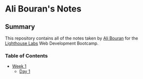 # Ali Bouran's Notes

## Summary
This repository contains all of the notes taken by [Ali Bouran](https://github.com/ahbouran) for the [Lighthouse Labs](https://www.lighthouselabs.ca/)
 Web Development Bootcamp.

 ### Table of Contents
 * [Week 1](/Week_1)
    * [Day 1](/Week_1/Day_1)